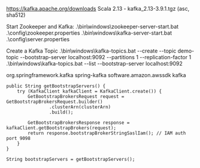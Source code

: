 https://kafka.apache.org/downloads
	Scala 2.13  - kafka_2.13-3.9.1.tgz (asc, sha512)

Start Zookeeper and Kafka:
.\bin\windows\zookeeper-server-start.bat .\config\zookeeper.properties
.\bin\windows\kafka-server-start.bat .\config\server.properties

Create a Kafka Topic
.\bin\windows\kafka-topics.bat --create --topic demo-topic --bootstrap-server localhost:9092 --partitions 1 --replication-factor 1
.\bin\windows\kafka-topics.bat --list --bootstrap-server localhost:9092


<!-- Spring Kafka -->
<dependency>
    <groupId>org.springframework.kafka</groupId>
    <artifactId>spring-kafka</artifactId>
</dependency>

<!-- AWS SDK v2 - Kafka -->
<dependency>
    <groupId>software.amazon.awssdk</groupId>
    <artifactId>kafka</artifactId>
</dependency>

    public String getBootstrapServers() {
        try (KafkaClient kafkaClient = KafkaClient.create()) {
            GetBootstrapBrokersRequest request = GetBootstrapBrokersRequest.builder()
                    .clusterArn(clusterArn)
                    .build();

            GetBootstrapBrokersResponse response = kafkaClient.getBootstrapBrokers(request);
            return response.bootstrapBrokerStringSaslIam(); // IAM auth port 9098
        }
    }

    String bootstrapServers = getBootstrapServers();

